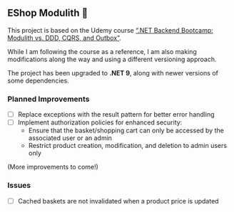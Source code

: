 ## EShop Modulith :shopping_cart:

This project is based on the Udemy course [“.NET Backend Bootcamp: Modulith vs. DDD, CQRS, and Outbox”](https://www.udemy.com/course/net-backend-bootcamp-modulith-vsa-ddd-cqrs-and-outbox/). 

While I am following the course as a reference, I am also making modifications along the way and using a different versioning approach.

The project has been upgraded to **.NET 9**, along with newer versions of some dependencies.

### Planned Improvements
- [ ] Replace exceptions with the result pattern for better error handling
- [ ] Implement authorization policies for enhanced security:
  - Ensure that the basket/shopping cart can only be accessed by the associated user or an admin
  - Restrict product creation, modification, and deletion to admin users only

(More improvements to come!)

### Issues
- [ ] Cached baskets are not invalidated when a product price is updated
